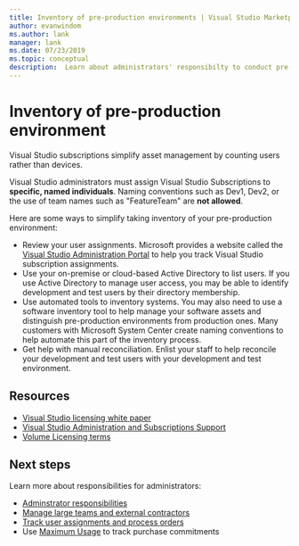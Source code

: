```yaml
---
title: Inventory of pre-production environments | Visual Studio Marketplace
author: evanwindom
ms.author: lank
manager: lank
ms.date: 07/23/2019
ms.topic: conceptual
description:  Learn about administrators' responsibilty to conduct pre-production inventories
---
```


# Inventory of pre-production environment
Visual Studio subscriptions simplify asset management by counting users rather than devices.

Visual Studio administrators must assign Visual Studio Subscriptions to **specific, named individuals**. Naming conventions such as Dev1, Dev2, or the use of team names such as "FeatureTeam" are **not allowed**.

Here are some ways to simplify taking inventory of your pre-production environment:
- Review your user assignments. Microsoft provides a website called the [Visual Studio Administration Portal](https://manage.visualstudio.com/) to help you track Visual Studio subscription assignments.
- Use your on-premise or cloud-based Active Directory to list users. If you use Active Directory to manage user access, you may be able to identify development and test users by their directory membership.
- Use automated tools to inventory systems. You may also need to use a software inventory tool to help manage your software assets and distinguish pre-production environments from production ones. Many customers with Microsoft System Center create naming conventions to help automate this part of the inventory process.
- Get help with manual reconciliation. Enlist your staff to help reconcile your development and test users with your development and test environment.

## Resources
- [Visual Studio licensing white paper](https://aka.ms/vslicensing)
- [Visual Studio Administration and Subscriptions Support](https://visualstudio.microsoft.com/support/support-overview-vs)
- [Volume Licensing terms](https://www.microsoft.com/licensing/product-licensing/products.aspx)

## Next steps
Learn more about responsibilities for administrators:
- [Adminstrator responsibilities](admin-responsibilities.md)
- [Manage large teams and external contractors](manage-teams.md)
- [Track user assignments and process orders](assignments-orders.md)
- Use [Maximum Usage](maximum-usage.md) to track purchase commitments